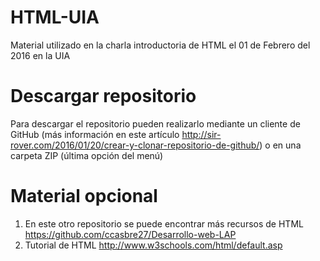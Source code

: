 # HTML-UIA
Material utilizado en la charla introductoria de HTML el 01 de Febrero del 2016 en la UIA

# Descargar repositorio
Para descargar el repositorio pueden realizarlo mediante un cliente de GitHub (más información en este artículo http://sir-rover.com/2016/01/20/crear-y-clonar-repositorio-de-github/) o en una carpeta ZIP (última opción del menú)

# Material opcional
1. En este otro repositorio se puede encontrar más recursos de HTML https://github.com/ccasbre27/Desarrollo-web-LAP
2. Tutorial de HTML http://www.w3schools.com/html/default.asp




